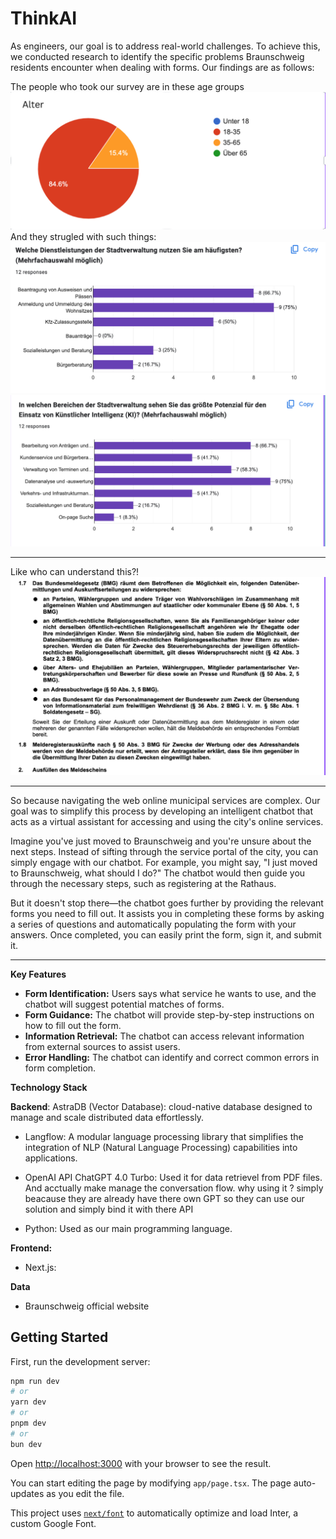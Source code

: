 # ThinkAI
As engineers, our goal is to address real-world challenges. To achieve this, we conducted research to identify the specific problems Braunschweig residents encounter when dealing with forms. Our findings are as follows:


The people who took our survey are in these age groups
![Alter](pics/alt.png)
And they strugled with such things: 
![Alter](pics/1.png)
![Alter](pics/2.png)
- - - 
Like who can understand this?! 
![Alter](pics/tf.png)

- - - - 
So because navigating the web online municipal services are complex. Our goal was to simplify this process by developing an intelligent chatbot that acts as a virtual assistant for accessing and using the city's online services.

Imagine you've just moved to Braunschweig and you're unsure about the next steps. Instead of sifting through the service portal of the city, you can simply engage with our chatbot. For example, you might say, "I just moved to Braunschweig, what should I do?" The chatbot would then guide you through the necessary steps, such as registering at the Rathaus.

But it doesn't stop there—the chatbot goes further by providing the relevant forms you need to fill out. It assists you in completing these forms by asking a series of questions and automatically populating the form with your answers. Once completed, you can easily print the form, sign it, and submit it.

- - -

**Key Features**

* **Form Identification:** Users says what service he wants to use, and the chatbot will suggest potential matches of forms.
* **Form Guidance:** The chatbot will provide step-by-step instructions on how to fill out the form.
* **Information Retrieval:** The chatbot can access relevant information from external sources to assist users.
* **Error Handling:** The chatbot can identify and correct common errors in form completion.

**Technology Stack**

**Backend**:
AstraDB (Vector Database):
cloud-native database designed to manage and scale distributed data effortlessly.
+ Langflow:
A modular language processing library that simplifies the integration of NLP (Natural Language Processing) capabilities into applications. 
+ OpenAI API ChatGPT 4.0 Turbo:
Used it for data retrievel from PDF files. And acctually make manage the conversation flow.
why using it ?
simply beacause they are already have there own GPT so they can use our solution and simply bind it with there API 

+ Python:
Used as our main programming language.

**Frontend:**
+ Next.js:



**Data**
* Braunschweig official website

## Getting Started

First, run the development server:

```bash
npm run dev
# or
yarn dev
# or
pnpm dev
# or
bun dev
```

Open [http://localhost:3000](http://localhost:3000) with your browser to see the result.

You can start editing the page by modifying `app/page.tsx`. The page auto-updates as you edit the file.

This project uses [`next/font`](https://nextjs.org/docs/basic-features/font-optimization) to automatically optimize and load Inter, a custom Google Font.

